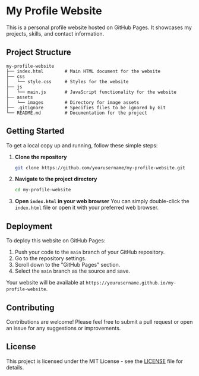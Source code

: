 # My Profile Website

This is a personal profile website hosted on GitHub Pages. It showcases my projects, skills, and contact information.

## Project Structure

```
my-profile-website
├── index.html        # Main HTML document for the website
├── css
│   └── style.css     # Styles for the website
├── js
│   └── main.js       # JavaScript functionality for the website
├── assets
│   └── images        # Directory for image assets
├── .gitignore        # Specifies files to be ignored by Git
└── README.md         # Documentation for the project
```

## Getting Started

To get a local copy up and running, follow these simple steps:

1. **Clone the repository**
   ```bash
   git clone https://github.com/yourusername/my-profile-website.git
   ```

2. **Navigate to the project directory**
   ```bash
   cd my-profile-website
   ```

3. **Open `index.html` in your web browser**
   You can simply double-click the `index.html` file or open it with your preferred web browser.

## Deployment

To deploy this website on GitHub Pages:

1. Push your code to the `main` branch of your GitHub repository.
2. Go to the repository settings.
3. Scroll down to the "GitHub Pages" section.
4. Select the `main` branch as the source and save.

Your website will be available at `https://yourusername.github.io/my-profile-website`.

## Contributing

Contributions are welcome! Please feel free to submit a pull request or open an issue for any suggestions or improvements.

## License

This project is licensed under the MIT License - see the [LICENSE](LICENSE) file for details.
